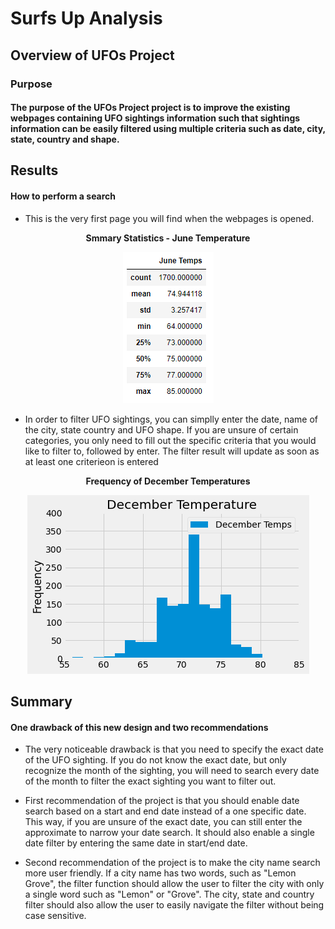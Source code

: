 # Surfs Up Analysis

## Overview of UFOs Project
### Purpose

#### The purpose of the UFOs Project project is to improve the existing webpages containing UFO sightings information such that sightings information can be easily filtered using multiple criteria such as date, city, state, country and shape.

## Results
#### How to perform a search
- This is the very first page you will find when the webpages is opened. 

<p align="center">
<b>Smmary Statistics - June Temperature</b>
</p>  
<p align="center">
  <img src="https://raw.githubusercontent.com/davidbaek90/surfs_up/main/Resources/junedata.png">
</p>

- In order to filter UFO sightings, you can simplly enter the date, name of the city, state country and UFO shape. If you are unsure of certain categories, you only need to fill out the specific criteria that you would like to filter to, followed by enter. The filter result will update as soon as at least one criterieon is entered

<p align="center">
<b>Frequency of December Temperatures</b>
</p>
<p align="center">  
  <img src="https://raw.githubusercontent.com/davidbaek90/surfs_up/main/Resources/dectemp.png">
</p>

## Summary
#### One drawback of this new design and two recommendations
- The very noticeable drawback is that you need to specify the exact date of the UFO sighting. If you do not know the exact date, but only recognize the month of the sighting, you will need to search every date of the month to filter the exact sighting you want to filter out.

- First recommendation of the project is that you should enable date search based on a start and end date instead of a one specific date. This way, if you are unsure of the exact date, you can still enter the approximate to narrow your date search. It should also enable a single date filter by entering the same date in start/end date.

- Second recommendation of the project is to make the city name search more user friendly. If a city name has two words, such as "Lemon Grove", the filter function should allow the user to filter the city with only a single word such as "Lemon" or "Grove". The city, state and country filter should also allow the user to easily navigate the filter without being case sensitive.